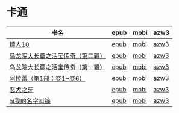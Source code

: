 # 卡通

| 书名 | epub | mobi | azw3 |
| --- | --- | --- | --- |
| [镖人10](http://ct.dalanmei.com/f/31084289-570288300-0c96a0) | [epub](http://ct.dalanmei.com/f/31084289-570288300-0c96a0) | [mobi](http://ct.dalanmei.com/f/31084289-570170503-577f05) | [azw3](http://ct.dalanmei.com/f/31084289-570358881-7b519c) |
| [乌龙院大长篇之活宝传奇（第二辑）](http://ct.dalanmei.com/f/31084289-570294412-69aff7) | [epub](http://ct.dalanmei.com/f/31084289-570294412-69aff7) | [mobi](http://ct.dalanmei.com/f/31084289-570171840-a6d79f) | [azw3](http://ct.dalanmei.com/f/31084289-570361864-3502fe) |
| [乌龙院大长篇之活宝传奇（第一辑）](http://ct.dalanmei.com/f/31084289-570296091-db3bc9) | [epub](http://ct.dalanmei.com/f/31084289-570296091-db3bc9) | [mobi](http://ct.dalanmei.com/f/31084289-570172446-499493) | [azw3](http://ct.dalanmei.com/f/31084289-570363547-f204c5) |
| [阿拉蕾（第1部：卷1~卷6）](http://ct.dalanmei.com/f/31084289-570298151-951824) | [epub](http://ct.dalanmei.com/f/31084289-570298151-951824) | [mobi](http://ct.dalanmei.com/f/31084289-570173389-81a1ba) | [azw3](http://ct.dalanmei.com/f/31084289-570366360-ba8a28) |
| [恶犬之牙](http://ct.dalanmei.com/f/31084289-572083663-f25746) | [epub](http://ct.dalanmei.com/f/31084289-572083663-f25746) | [mobi](http://ct.dalanmei.com/f/31084289-571729137-415754) | [azw3](http://ct.dalanmei.com/f/31084289-572112147-25346a) |
| [hi我的名字叫镰](http://ct.dalanmei.com/f/31084289-572093552-129a31) | [epub](http://ct.dalanmei.com/f/31084289-572093552-129a31) | [mobi](http://ct.dalanmei.com/f/31084289-571727195-6e68a1) | [azw3](http://ct.dalanmei.com/f/31084289-572114269-d4d902) |
